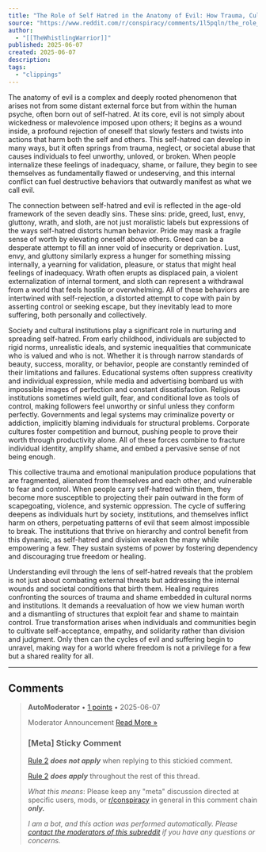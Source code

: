 ```yaml
---
title: "The Role of Self Hatred in the Anatomy of Evil: How Trauma, Cultural Norms, and Institutional Power Systems Collaborate to Create Cycles of Shame and Oppression, Manifested Through the Seven Deadly Sins That Sustain Global Systems of Control and Inequality."
source: "https://www.reddit.com/r/conspiracy/comments/1l5pqln/the_role_of_self_hatred_in_the_anatomy_of_evil/"
author:
  - "[[TheWhistlingWarrior]]"
published: 2025-06-07
created: 2025-06-07
description:
tags:
  - "clippings"
---
```

The anatomy of evil is a complex and deeply rooted phenomenon that arises not from some distant external force but from within the human psyche, often born out of self-hatred. At its core, evil is not simply about wickedness or malevolence imposed upon others; it begins as a wound inside, a profound rejection of oneself that slowly festers and twists into actions that harm both the self and others. This self-hatred can develop in many ways, but it often springs from trauma, neglect, or societal abuse that causes individuals to feel unworthy, unloved, or broken. When people internalize these feelings of inadequacy, shame, or failure, they begin to see themselves as fundamentally flawed or undeserving, and this internal conflict can fuel destructive behaviors that outwardly manifest as what we call evil.

The connection between self-hatred and evil is reflected in the age-old framework of the seven deadly sins. These sins: pride, greed, lust, envy, gluttony, wrath, and sloth, are not just moralistic labels but expressions of the ways self-hatred distorts human behavior. Pride may mask a fragile sense of worth by elevating oneself above others. Greed can be a desperate attempt to fill an inner void of insecurity or deprivation. Lust, envy, and gluttony similarly express a hunger for something missing internally, a yearning for validation, pleasure, or status that might heal feelings of inadequacy. Wrath often erupts as displaced pain, a violent externalization of internal torment, and sloth can represent a withdrawal from a world that feels hostile or overwhelming. All of these behaviors are intertwined with self-rejection, a distorted attempt to cope with pain by asserting control or seeking escape, but they inevitably lead to more suffering, both personally and collectively.

Society and cultural institutions play a significant role in nurturing and spreading self-hatred. From early childhood, individuals are subjected to rigid norms, unrealistic ideals, and systemic inequalities that communicate who is valued and who is not. Whether it is through narrow standards of beauty, success, morality, or behavior, people are constantly reminded of their limitations and failures. Educational systems often suppress creativity and individual expression, while media and advertising bombard us with impossible images of perfection and constant dissatisfaction. Religious institutions sometimes wield guilt, fear, and conditional love as tools of control, making followers feel unworthy or sinful unless they conform perfectly. Governments and legal systems may criminalize poverty or addiction, implicitly blaming individuals for structural problems. Corporate cultures foster competition and burnout, pushing people to prove their worth through productivity alone. All of these forces combine to fracture individual identity, amplify shame, and embed a pervasive sense of not being enough.

This collective trauma and emotional manipulation produce populations that are fragmented, alienated from themselves and each other, and vulnerable to fear and control. When people carry self-hatred within them, they become more susceptible to projecting their pain outward in the form of scapegoating, violence, and systemic oppression. The cycle of suffering deepens as individuals hurt by society, institutions, and themselves inflict harm on others, perpetuating patterns of evil that seem almost impossible to break. The institutions that thrive on hierarchy and control benefit from this dynamic, as self-hatred and division weaken the many while empowering a few. They sustain systems of power by fostering dependency and discouraging true freedom or healing.

Understanding evil through the lens of self-hatred reveals that the problem is not just about combating external threats but addressing the internal wounds and societal conditions that birth them. Healing requires confronting the sources of trauma and shame embedded in cultural norms and institutions. It demands a reevaluation of how we view human worth and a dismantling of structures that exploit fear and shame to maintain control. True transformation arises when individuals and communities begin to cultivate self-acceptance, empathy, and solidarity rather than division and judgment. Only then can the cycles of evil and suffering begin to unravel, making way for a world where freedom is not a privilege for a few but a shared reality for all.

---

## Comments

> **AutoModerator** • [1 points](https://reddit.com/r/conspiracy/comments/1l5pqln/comment/mwin2np/) • 2025-06-07
> 
> Moderator Announcement [Read More »](https://www.reddit.com/r/conspiracy/comments/1l5pqln/the_role_of_self_hatred_in_the_anatomy_of_evil/#)
> 
> ### \[Meta\] Sticky Comment
> 
> [Rule 2](https://www.reddit.com/r/conspiracy/wiki/faq#wiki_2_-_address_the_argument.3B_not_the_user.2C_the_mods.2C_or_the_sub.) ***does not apply*** when replying to this stickied comment.
> 
> [Rule 2](https://www.reddit.com/r/conspiracy/wiki/faq#wiki_2_-_address_the_argument.3B_not_the_user.2C_the_mods.2C_or_the_sub.) ***does apply*** throughout the rest of this thread.
> 
> *What this means*: Please keep any "meta" discussion directed at specific users, mods, or [r/conspiracy](https://www.reddit.com/r/conspiracy/) in general in this comment chain ***only.***
> 
> *I am a bot, and this action was performed automatically. Please* [*contact the moderators of this subreddit*](https://www.reddit.com/message/compose/?to=/r/conspiracy) *if you have any questions or concerns.*